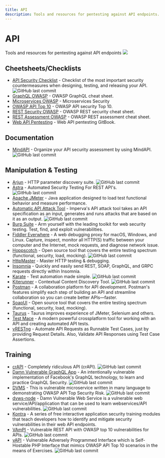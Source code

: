 ```yaml
---
title: API
description: Tools and resources for pentesting against API endpoints.
---
```


# API

Tools and resources for pentesting against API endpoints
![](https://img.shields.io/badge/Tools%20%26%20Resources%20Available-31-757575?style=for-the-badge)


## Cheetsheets/Checklists

* [API Security Checklist](https://github.com/shieldfy/API-Security-Checklist) - Checklist of the most important security countermeasures when designing, testing, and releasing your API. ![GitHub last commit](https://img.shields.io/github/last-commit/shieldfy/API-Security-Checklist?style=flat) 
* [GraphQL OWASP](https://cheatsheetseries.owasp.org/cheatsheets/REST_Security_Cheat_Sheet.html) - OWASP GraphQL cheat sheet. 
* [Microservices OWASP](https://cheatsheetseries.owasp.org/cheatsheets/Microservices_security.html) - Microservices Security
* [OWASP API Top 10](https://apisecurity.io/encyclopedia/content/owasp-api-security-top-10-cheat-sheet-a4.pdf) - OWASP API security Top 10. 
* [REST Security OWASP](https://cheatsheetseries.owasp.org/cheatsheets/REST_Security_Cheat_Sheet.html) - OWASP REST security cheat sheet. 
* [REST Assessment OWASP](https://cheatsheetseries.owasp.org/cheatsheets/REST_Assessment_Cheat_Sheet.html) - OWASP REST assessment cheat sheet. 
* [Web API Pentesting](https://book.hacktricks.xyz/pentesting/pentesting-web/web-api-pentesting) - Web API pentesting GitBook. 


## Documentation

* [MindAPI](https://github.com/dsopas/MindAPI) - Organize your API security assessment by using MindAPI. ![GitHub last commit](https://img.shields.io/github/last-commit/dsopas/MindAPI?style=flat)


## Manipulation & Testing

* [Arjun](https://github.com/s0md3v/Arjun) - HTTP parameter discovery suite. ![GitHub last commit](https://img.shields.io/github/last-commit/s0md3v/Arjun?style=flat)
* [Astra](https://github.com/flipkart-incubator/Astra) - Automated Security Testing For REST API's. ![GitHub last commit](https://img.shields.io/github/last-commit/flipkart-incubator/Astra?style=flat)
* [Apache JMeter](https://jmeter.apache.org/download_jmeter.cgi) - Java application designed to load test functional behavior and measure performance.
* [Automatic API Attack Tool](https://github.com/imperva/automatic-api-attack-tool) - Imperva's API attack tool takes an API specification as an input, generates and runs attacks that are based on it as an output. ![GitHub last commit](https://img.shields.io/github/last-commit/imperva/automatic-api-attack-tool?style=flat)
* [Burp Suite](https://portswigger.net/burp) - Arm yourself with the leading toolkit for web security testing. Test, find, and exploit vulnerabilities. 
* [Fiddler Everwhere](https://www.telerik.com/fiddler/fiddler-everywhere) - A web debugging proxy for macOS, Windows, and Linux. Capture, inspect, monitor all HTTP(S) traffic between your computer and the Internet, mock requests, and diagnose network issue. 
* [Hoppscotch](https://github.com/hoppscotch/hoppscotch) - Open source tool that covers the entire testing spectrum (functional, security, load, mocking). ![GitHub last commit](https://img.shields.io/github/last-commit/hoppscotch/hoppscotch?style=flat)
* [HttpMaster](https://www.httpmaster.net/) - Master HTTP testing & debugging.
* [Insomnia](https://insomnia.rest/) - Quickly and easily send REST, SOAP, GraphQL, and GRPC requests directly within Insomnia. 
* [Karate](https://github.com/intuit/karate) - Test automation made simple. ![GitHub last commit](https://img.shields.io/github/last-commit/intuit/karate?style=flat) 
* [Kiterunner](https://github.com/assetnote/kiterunner) - Contextual Content Discovery Tool. ![GitHub last commit](https://img.shields.io/github/last-commit/assetnote/kiterunner?style=flat)
* [Postman](https://www.postman.com/) - A collaboration platform for API development. Postman's features simplify each step of building an API and streamline collaboration so you can create better APIs—faster. 
* [SoapUI](https://www.soapui.org/tools/soapui/) - Open source tool that covers the entire testing spectrum (functional, security, load, mocking).
* [Taurus](https://gettaurus.org/) - Taurus improves experience of JMeter, Selenium and others.
* [Test Mace](https://testmace.com/) - A modern powerful crossplatform tool for working with an API and creating automated API tests. 
* [vRESTng](https://vrest.io) - Automate API Requests as Runnable Test Cases, just by providing Request Details. Also, Validate API Responses using Test Case Assertions.

## Training

* [crAPI](https://github.com/OWASP/crAPI) - Completely ridiculous API (crAPI). ![GitHub last commit](https://img.shields.io/github/last-commit/OWASP/crAPI?style=flat)
* [Damn Vulnerable GraphQL App](https://github.com/dolevf/Damn-Vulnerable-GraphQL-Application) - An intentionally vulnerable implementation of Facebook's GraphQL technology, to learn and practice GraphQL Security. ![GitHub last commit](https://img.shields.io/github/last-commit/dolevf/Damn-Vulnerable-GraphQL-Application?style=flat)
* [DVMS](https://github.com/ne0z/DamnVulnerableMicroServices) - This is vulnerable microservice written in many language to demonstrating OWASP API Top Security Risk. ![GitHub last commit](https://img.shields.io/github/last-commit/ne0z/DamnVulnerableMicroServices?style=flat)
* [dvws-node](https://github.com/snoopysecurity/dvws-node) - Damn Vulnerable Web Service is a vulnerable web service/API/application that can be used to learn webservices/API vulnerabilities. ![GitHub last commit](https://img.shields.io/github/last-commit/snoopysecurity/dvws-node?style=flat) 
* [Kontra](https://application.security/free/owasp-top-10-API) - A series of free interactive application security training modules that teach developers how to identify and mitigate security vulnerabilities in their web API endpoints.
* [VAmPI](https://github.com/erev0s/VAmPI) - Vulnerable REST API with OWASP top 10 vulnerabilities for APIs. ![GitHub last commit](https://img.shields.io/github/last-commit/erev0s/VAmPI?style=flat)
* [vAPI](https://github.com/roottusk/vapi) - Vulnerable Adversely Programmed Interface which is Self-Hostable PHP Interface that mimics OWASP API Top 10 scenarios in the means of Exercises. ![GitHub last commit](https://img.shields.io/github/last-commit/roottusk/vapi?style=flat)
